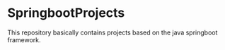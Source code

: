 # SpringbootProjects
 This repository basically contains projects based on the java springboot framework.
